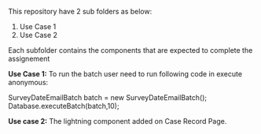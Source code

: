 This repository have 2 sub folders as below:
  1. Use Case 1
  2. Use Case 2
  
Each subfolder contains the components that are expected to complete the assignement

<b>Use Case 1:</b>
To run the batch user need to run following code in execute anonymous:

SurveyDateEmailBatch batch = new SurveyDateEmailBatch();
Database.executeBatch(batch,10);
<br/>

<b>Use case 2:</b>
The lightning component added on Case Record Page.
